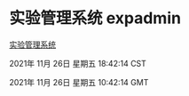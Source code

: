 # 实验管理系统 expadmin
[实验管理系统](http://59.174.24.190:56808/expadmin-782313d2-e1b1-4ea7-932e-3a55e6a1a4d0/)

2021年 11月 26日 星期五 18:42:14 CST

2021年 11月 26日 星期五 10:42:14 GMT
